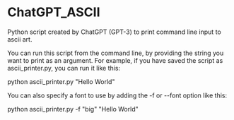 # ChatGPT_ASCII

Python script created by ChatGPT (GPT-3) to print command line input to ascii art.

You can run this script from the command line, by providing the string you want to print as an argument.
For example, if you have saved the script as ascii_printer.py, you can run it like this:

python ascii_printer.py "Hello World"

You can also specify a font to use by adding the -f or --font option like this:

python ascii_printer.py -f "big" "Hello World"
